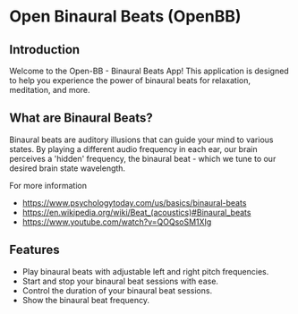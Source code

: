 # Open Binaural Beats (OpenBB)

## Introduction

Welcome to the Open-BB - Binaural Beats App! This application is designed to help you experience the power of binaural beats for relaxation, meditation, and more. 

## What are Binaural Beats?
Binaural beats are auditory illusions that can guide your mind to various states. By playing a different audio frequency in each ear, our brain perceives a 'hidden' frequency, the binaural beat - which we tune to our desired brain state wavelength.

For more information
- https://www.psychologytoday.com/us/basics/binaural-beats
- https://en.wikipedia.org/wiki/Beat_(acoustics)#Binaural_beats
- https://www.youtube.com/watch?v=QOQsoSM1XIg

## Features

- Play binaural beats with adjustable left and right pitch frequencies.
- Start and stop your binaural beat sessions with ease.
- Control the duration of your binaural beat sessions.
- Show the binaural beat frequency.
